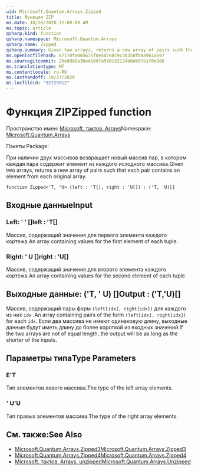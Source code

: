 ```yaml
---
uid: Microsoft.Quantum.Arrays.Zipped
title: Функция ZIP
ms.date: 10/26/2020 12:00:00 AM
ms.topic: article
qsharp.kind: function
qsharp.namespace: Microsoft.Quantum.Arrays
qsharp.name: Zipped
qsharp.summary: Given two arrays, returns a new array of pairs such that each pair contains an element from each original array.
ms.openlocfilehash: 67170fa005675f0e5d788c9c3b350fb9a961a597
ms.sourcegitcommit: 29e0d88a30e4166fa580132124b0eb57e1f0e986
ms.translationtype: MT
ms.contentlocale: ru-RU
ms.lasthandoff: 10/27/2020
ms.locfileid: "92729912"
---
```

# <a name="zipped-function"></a><span data-ttu-id="97af3-102">Функция ZIP</span><span class="sxs-lookup"><span data-stu-id="97af3-102">Zipped function</span></span>

<span data-ttu-id="97af3-103">Пространство имен: [Microsoft. тактов. Arrays](xref:Microsoft.Quantum.Arrays)</span><span class="sxs-lookup"><span data-stu-id="97af3-103">Namespace: [Microsoft.Quantum.Arrays](xref:Microsoft.Quantum.Arrays)</span></span>

<span data-ttu-id="97af3-104">Пакеты [](https://nuget.org/packages/)</span><span class="sxs-lookup"><span data-stu-id="97af3-104">Package: [](https://nuget.org/packages/)</span></span>


<span data-ttu-id="97af3-105">При наличии двух массивов возвращает новый массив пар, в котором каждая пара содержит элемент из каждого исходного массива.</span><span class="sxs-lookup"><span data-stu-id="97af3-105">Given two arrays, returns a new array of pairs such that each pair contains an element from each original array.</span></span>

```qsharp
function Zipped<'T, 'U> (left : 'T[], right : 'U[]) : ('T, 'U)[]
```


## <a name="input"></a><span data-ttu-id="97af3-106">Входные данные</span><span class="sxs-lookup"><span data-stu-id="97af3-106">Input</span></span>

### <a name="left--t"></a><span data-ttu-id="97af3-107">Left: ' ' []</span><span class="sxs-lookup"><span data-stu-id="97af3-107">left : 'T[]</span></span>

<span data-ttu-id="97af3-108">Массив, содержащий значения для первого элемента каждого кортежа.</span><span class="sxs-lookup"><span data-stu-id="97af3-108">An array containing values for the first element of each tuple.</span></span>


### <a name="right--u"></a><span data-ttu-id="97af3-109">Right: ' U []</span><span class="sxs-lookup"><span data-stu-id="97af3-109">right : 'U[]</span></span>

<span data-ttu-id="97af3-110">Массив, содержащий значения для второго элемента каждого кортежа.</span><span class="sxs-lookup"><span data-stu-id="97af3-110">An array containing values for the second element of each tuple.</span></span>



## <a name="output--tu"></a><span data-ttu-id="97af3-111">Выходные данные: ('T, ' U) []</span><span class="sxs-lookup"><span data-stu-id="97af3-111">Output : ('T,'U)[]</span></span>

<span data-ttu-id="97af3-112">Массив, содержащий пары форм `(left[idx], right[idx])` для каждого из них `idx` .</span><span class="sxs-lookup"><span data-stu-id="97af3-112">An array containing pairs of the form `(left[idx], right[idx])` for each `idx`.</span></span> <span data-ttu-id="97af3-113">Если два массива не имеют одинаковую длину, выходные данные будут иметь длину до более короткой из входных значений.</span><span class="sxs-lookup"><span data-stu-id="97af3-113">If the two arrays are not of equal length, the output will be as long as the shorter of the inputs.</span></span>

## <a name="type-parameters"></a><span data-ttu-id="97af3-114">Параметры типа</span><span class="sxs-lookup"><span data-stu-id="97af3-114">Type Parameters</span></span>

### <a name="t"></a><span data-ttu-id="97af3-115">Е</span><span class="sxs-lookup"><span data-stu-id="97af3-115">'T</span></span>

<span data-ttu-id="97af3-116">Тип элементов левого массива.</span><span class="sxs-lookup"><span data-stu-id="97af3-116">The type of the left array elements.</span></span>
### <a name="u"></a><span data-ttu-id="97af3-117">' U</span><span class="sxs-lookup"><span data-stu-id="97af3-117">'U</span></span>

<span data-ttu-id="97af3-118">Тип правых элементов массива.</span><span class="sxs-lookup"><span data-stu-id="97af3-118">The type of the right array elements.</span></span>

## <a name="see-also"></a><span data-ttu-id="97af3-119">См. также:</span><span class="sxs-lookup"><span data-stu-id="97af3-119">See Also</span></span>

- [<span data-ttu-id="97af3-120">Microsoft.Quantum.Arrays.Zipped3</span><span class="sxs-lookup"><span data-stu-id="97af3-120">Microsoft.Quantum.Arrays.Zipped3</span></span>](xref:Microsoft.Quantum.Arrays.Zipped3)
- [<span data-ttu-id="97af3-121">Microsoft.Quantum.Arrays.Zipped4</span><span class="sxs-lookup"><span data-stu-id="97af3-121">Microsoft.Quantum.Arrays.Zipped4</span></span>](xref:Microsoft.Quantum.Arrays.Zipped4)
- [<span data-ttu-id="97af3-122">Microsoft. тактов. Arrays. unzipped</span><span class="sxs-lookup"><span data-stu-id="97af3-122">Microsoft.Quantum.Arrays.Unzipped</span></span>](xref:Microsoft.Quantum.Arrays.Unzipped)